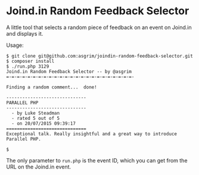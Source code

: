 Joind.in Random Feedback Selector
=================================

A little tool that selects a random piece of feedback on an event on Joind.in and displays it.

Usage:

```shell
$ git clone git@github.com:asgrim/joindin-random-feedback-selector.git
$ composer install
$ ./run.php 3129
Joind.in Random Feedback Selector -- by @asgrim
=-=-=-=-=-=-=-=-=-=-=-=-=-=-=-=-=-=-=-=-=-=-=-=-

Finding a random comment...  done!

------------------------------
PARALLEL PHP
------------------------------
  - by Luke Steadman
  - rated 5 out of 5
  - on 20/07/2015 09:39:17
==============================
Exceptional talk. Really insightful and a great way to introduce Parallel PHP.

$
```

The only parameter to `run.php` is the event ID, which you can get from the URL on the Joind.in event.
